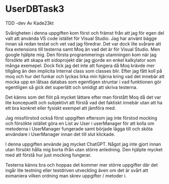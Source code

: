 # UserDBTask3

TDD -dev
Av Kade23kt

Svårigheten i denna uppgiften kom först och främst från att jag för egen del valt att använda VS code istället för Visual Studio. Jag har använt bägge innan så redan testat och vet vad jag föredrar. Det var dock lite svårare att fixa
extensions till testerna samt Moq än vad det är för Visual Studio. Men google hjälpte mig. 
Den första programmerings utamningen kom när jag försökte att skapa ett sidoprojekt där jag gjorde en enkel kalkylator som många exemepel. Dock fick jag det inte att fungera då Moq krävde mer tillgång än den implicita Internal class som classes blir. 
Efter jag fått koll på moq och hur det funkar och lyckas lirka min hjärna kring vad det innebär att mocka upp en låtsas databas som egentligen struntar i vad funktionen gör egentligen så gick det superlätt och smidigt att skriva testerna.

Det känns som det flöt på mycket lättare efter man förstått Moq då det var lite koncepuellt och subjektivt att förstå vad det faktiskt innebär utan att ha ett bra konkret eller fysiskt exempel att jämföra med. 

Jag missförstod också först uppgiften eftersom jag inte förstod mocking och försökte istället göra en List av User i userManager för att kolla om metoderna i UserManager fungerade samt började lägga till och sköta användare i UserManager innan det till slut klickade.

I denna uppgiften använde jag mycket ChatGPT. Något jag inte gjort innan utan försökt hålla mig borta ifrån utan större anledning. Den hjälpte mycket med att förstå hur just mocking fungerar. 

Testerna känns bra och hoppas det kommer mer större uppgifter där det ingår lite testning eller testdriven utveckling även om det är svårt att exmaniera vilken ordning man skrev uppgifter / metoder i. 
